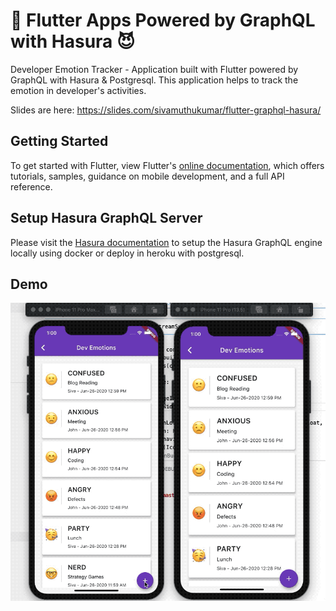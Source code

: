 
# 💙 Flutter Apps Powered by GraphQL with Hasura 😈

Developer Emotion Tracker - Application built with Flutter powered by GraphQL with Hasura & Postgresql. This application helps to track the emotion in developer's activities. 

Slides are here: https://slides.com/sivamuthukumar/flutter-graphql-hasura/

## Getting Started

To get started with Flutter, view Flutter's [online documentation](https://flutter.io/docs), which offers tutorials, samples, guidance on mobile development, and a full API reference.

## Setup Hasura GraphQL Server

Please visit the [Hasura documentation](https://hasura.io/docs/1.0/graphql/manual/index.html) to setup the Hasura GraphQL engine locally using docker or deploy in heroku with postgresql.

## Demo

![](./docs/demo.gif)
